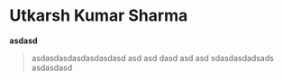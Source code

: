 # Utkarsh Kumar Sharma

**asdasd**
> asdasdasdasdasdasdasd
asd
asd
dasd
asd
asd
sdasdasdadsads
asdasdasd
